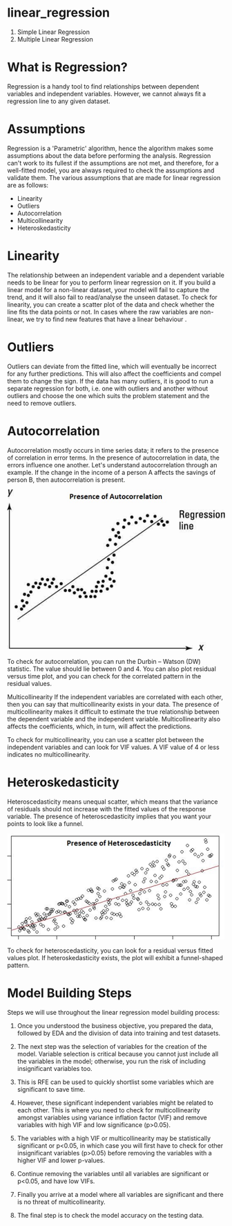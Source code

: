 # linear_regression

1. Simple Linear Regression
2. Multiple Linear Regression

# What is Regression?
Regression is a handy tool to find relationships between dependent variables and independent variables. However, we cannot always fit a regression line to any given dataset.

# Assumptions
Regression is a 'Parametric' algorithm, hence the algorithm makes some assumptions about the data before performing the analysis. Regression can't work to its fullest if the assumptions are not met, and therefore, for a well-fitted model, you are always required to check the assumptions and validate them.
The various assumptions that are made for linear regression are as follows:

- Linearity
- Outliers
- Autocorrelation
- Multicollinearity
- Heteroskedasticity

# Linearity
The relationship between an independent variable and a dependent variable needs to be linear for you to perform linear regression on it. If you build a linear model for a non-linear dataset, your model will fail to capture the trend, and it will also fail to read/analyse the unseen dataset.
To check for linearity, you can create a scatter plot of the data and check whether the line fits the data points or not. In cases where the raw variables are non-linear, we try to find new features that have a linear behaviour .

# Outliers
Outliers can deviate from the fitted line, which will eventually be incorrect for any further predictions. This will also affect the coefficients and compel them to change the sign. If the data has many outliers, it is good to run a separate regression for both, i.e. one with outliers and another without outliers and choose the one which suits the problem statement and the need to remove outliers.

# Autocorrelation
Autocorrelation mostly occurs in time series data; it refers to the presence of correlation in error terms. In the presence of autocorrelation in data, the errors influence one another.
Let's understand autocorrelation through an example. If the change in the income of a person A affects the savings of person B, then autocorrelation is present.


![plot](./autocorr.jpg)

To check for autocorrelation, you can run the Durbin – Watson (DW) statistic. The value should lie between 0 and 4. You can also plot residual versus time plot, and you can check for the correlated pattern in the residual values. 

 

Multicollinearity
If the independent variables are correlated with each other, then you can say that multicollinearity exists in your data. The presence of multicollinearity makes it difficult to estimate the true relationship between the dependent variable and the independent variable. Multicollinearity also affects the coefficients, which, in turn, will affect the predictions.

 

To check for multicollinearity, you can use a scatter plot between the independent variables and can look for VIF values. A VIF value of 4 or less indicates no multicollinearity. 

# Heteroskedasticity
Heteroscedasticity means unequal scatter, which means that the variance of residuals should not increase with the fitted values of the response variable. The presence of heteroscedasticity implies that you want your points to look like a funnel.

![plot](./hetro.jpg)

To check for heteroscedasticity, you can look for a residual versus fitted values plot. If heteroskedasticity exists, the plot will exhibit a funnel-shaped pattern.


# Model Building Steps
Steps we will use throughout the linear regression model building process:

1. Once you understood the business objective, you prepared the data, followed by EDA and the division of data into training and test datasets.

2. The next step was the selection of variables for the creation of the model. Variable selection is critical because you cannot just include all the variables in the model; otherwise, you run the risk of including insignificant variables too.

3. This is RFE can be used to quickly shortlist some variables which are significant to save time.

4. However, these significant independent variables might be related to each other. This is where you need to check for multicollinearity amongst variables using variance inflation factor (VIF) and remove variables with high VIF and low significance (p>0.05).
5. The variables with a high VIF or multicollinearity may be statistically significant or p<0.05, in which case you will first have to check for other insignificant variables (p>0.05) before removing the variables with a higher VIF and lower p-values.

6. Continue removing the variables until all variables are significant or p<0.05, and have low VIFs.

7. Finally you arrive at a model where all variables are significant and there is no threat of multicollinearity. 

8. The final step is to check the model accuracy on the testing data.